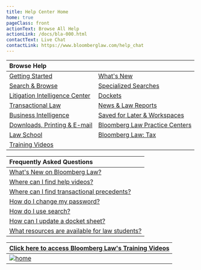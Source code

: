 ```yaml
---
title: Help Center Home
home: true
pageClass: front
actionText: Browse All Help
actionLink: /docs/bla-000.html
contactText: Live Chat
contactLink: https://www.bloomberglaw.com/help_chat
---
```

|Browse Help   |     |
|:-------------|-----|
|[Getting Started](/docs/bla-000.html)|[What's New](/docs/blh-000-whats-new.html)|
|[Search & Browse](/docs/blh-010-search-and-browse.html)|[Specialized Searches](/docs/blh-020-specialized-searches.html)|
|[Litigation Intelligence Center](/docs/blh-030-litigation-intelligence-center.html)|[Dockets](/docs/blh-040-dockets.html)|
|[Transactional Law](/docs/blh-050-corporate-and-transactional.html)|[News & Law Reports](/docs/blh-060-news-and-law-reports.html)|
|[Business Intelligence](/docs/blh-070-business-intelligence-center.html)|[Saved for Later & Workspaces](/docs/blh-080-saved-for-later-and-workspaces.html)|
|[Downloads, Printing & E-mail](/docs/blh-090-downloads-printing-and-email.html)|[Bloomberg Law Practice Centers](/docs/blh-100-bloomberg-law-practice-centers.html)|
|[Law School](/docs/blh-110-law-school.html)|[Bloomberg Law: Tax](https://bltx-help.bloombergtax.com/)|
|[Training Videos](/docs/blh-120-videos.html)| |

|Frequently Asked Questions    |
|:-------------|
|[What's New on Bloomberg Law?](/docs/blh-000-whats-new.html)|
|[Where can I find help videos?](/docs/blh-120-videos.html)  |
|[Where can I find transactional precedents?](/docs/blh-050-corporate-and-transactional.html#precedent-documents-overview)|
|[How do I change my password?](/docs/bla-000.html#change-your-password)|
|[How do I use search?](/docs/blh-010-search-and-browse.html#search-browse-basics)|
|[How can I update a docket sheet?](/docs/blh-040-dockets.html#update-dockets)|
|[What resources are available for law students?](/docs/blh-110-law-school.html#law-student-resources)|

|[Click here to access Bloomberg Law's Training Videos](/docs/blh-120-videos.html)|
|:-------------|
|[![home](/images/blaw-help-home.jpg "home")](/docs/blh-120-videos.html)|







